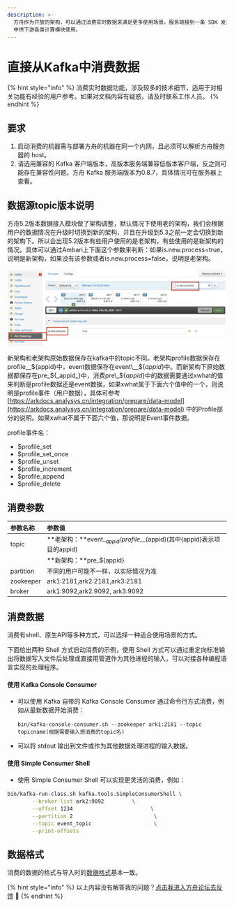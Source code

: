 ```yaml
---
description: >-
  方舟作为开放的架构，可以通过消费实时数据来满足更多使用场景。服务端接到一条 SDK 发来的数据后，会对数据做一些预处理并将数据写入到消息队列 Kafka
  中供下游各类计算模块使用。
---
```


# 直接从Kafka中消费数据

{% hint style="info" %}
消费实时数据功能，涉及较多的技术细节，适用于对相关功能有经验的用户参考。如果对文档内容有疑惑，请及时联系工作人员。
{% endhint %}

## 要求

1. 启动消费的机器需与部署方舟的机器在同一个内网，且必须可以解析方舟服务器的 host。
2. 请选用兼容的 Kafka 客户端版本，高版本服务端兼容低版本客户端，反之则可能存在兼容性问题。方舟 Kafka 服务端版本为0.8.7，具体情况可在服务器上查看。

## 数据源topic版本说明

方舟5.2版本数据接入模块做了架构调整，默认情况下使用老的架构，我们会根据用户的数据情况在升级时切换到新的架构，并且在升级到5.3之前一定会切换到新的架构下。所以会出现5.2版本有些用户使用的是老架构，有些使用的是新架构的情况。具体可以通过Ambari上下面这个参数来判断：如果is.new.process=true，说明是新架构，如果没有该参数或者is.new.process=false，说明是老架构。

![](../../.gitbook/assets/image%20%28665%29.png)

新架构和老架构原始数据保存在kafka中的topic不同。老架构profile数据保存在profile\__${appid}中，event数据保存在event\__${_appid_}中。而新架构下原始数据都保存在pre\_${_appid_}中，消费pre\_${_appid_}中的数据需要通过xwhat的值来判断是profile数据还是event数据，如果xwhat属于下面六个值中的一个，则说明是profile事件（用户数据），具体可参考[https://arkdocs.analysys.cn/integration/prepare/data-model](https://arkdocs.analysys.cn/integration/prepare/data-model) 中的Profile部分的说明。如果xwhat不属于下面六个值，那说明是Event事件数据。

profile事件名：

* $profile\_set
* $profile\_set\_once
* $profile\_unset
* $profile\_increment
* $profile\_append
* $profile\_delete

## 消费参数

| 参数名称 | 参数值 |
| :--- | :--- |
| topic | **老架构：**event\_$_{appid}/profile\_$_{appid}\(其中{appid}表示项目的appid\) |
|  | **新架构：**pre\_${appid} |
| partition | 不同的用户可能不一样，以实际情况为准 |
| zookeeper | ark1:2181,ark2:2181,ark3:2181 |
| broker | ark1:9092,ark2:9092, ark3:9092 |

## 消费数据

消费有shell、原生API等多种方式，可以选择一种适合使用场景的方式。

下面给出两种 Shell 方式启动消费的示例，使用 Shell 方式可以通过重定向标准输出将数据写入文件后处理或直接用管道作为其他进程的输入，可以对接各种编程语言实现的处理程序。

#### **使用 Kafka Console Consumer**

* 可以使用 Kafka 自带的 Kafka Console Consumer 通过命令行方式消费，例如从最新数据开始消费：

  `bin/kafka-console-consumer.sh --zookeeper ark1:2181 --topic topicname(根据需要输入想消费的topic名)`

* 可以将 stdout 输出到文件或作为其他数据处理进程的输入数据。

#### **使用 Simple Consumer Shell**

* 使用 Simple Consumer Shell 可以实现更灵活的消费，例如：

```bash
bin/kafka-run-class.sh kafka.tools.SimpleConsumerShell \
        --broker-list ark2:9092         \
        --offset 1234                         \
        --partition 2                          \
        --topic event_topic                    \
        --print-offsets
```

## 数据格式

消费的数据的格式与导入时的[数据格式](../prepare/data-type.md)基本一致。

{% hint style="info" %}
以上内容没有解答我的问题？[点击我进入方舟论坛去反馈](https://www.analysysdata.com/forum/index) 🚀
{% endhint %}

